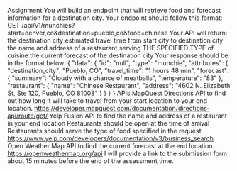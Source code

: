 Assignment
You will build an endpoint that will retrieve food and forecast information for a destination city.
Your endpoint should follow this format:
GET /api/v1/munchies?start=denver,co&destination=pueblo,co&food=chinese
Your API will return:
the destination city
estimated travel time from start city to destination city
the name and address of a restaurant serving THE SPECIFIED TYPE of cuisine
the current forecast of the destination city
Your response should be in the format below:
{
  "data": {
    "id": "null",
    "type": "munchie",
    "attributes": {
      "destination_city": "Pueblo, CO",
      "travel_time": "1 hours 48 min",
      "forecast": {
        "summary": "Cloudy with a chance of meatballs",
        "temperature": "83"
      },
      "restaurant": {
        "name": "Chinese Restaurant",
        "address": "4602 N. Elizabeth St, Ste 120, Pueblo, CO 81008"
      }
    }
  }
}
APIs
MapQuest Directions API
to find out how long it will take to travel from your start location to your end location.
https://developer.mapquest.com/documentation/directions-api/route/get/
Yelp Fusion API
to find the name and address of a restaurant in your end location
Restaurants should be open at the time of arrival
Restaurants should serve the type of food specified in the request
https://www.yelp.com/developers/documentation/v3/business_search
Open Weather Map API
to find the current forecast at the end location.
https://openweathermap.org/api
I will provide a link to the submission form about 15 minutes before the end of the assessment time.
